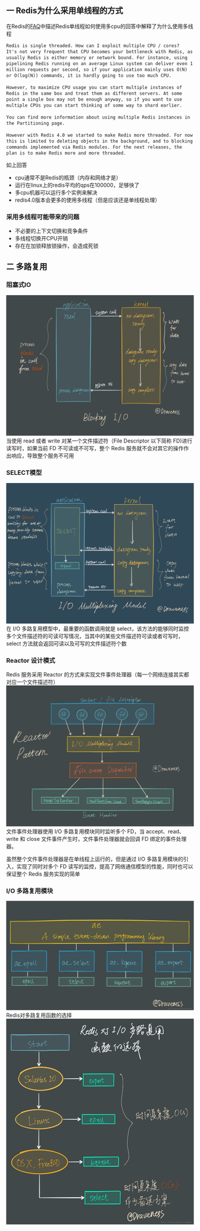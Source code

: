 ## 一 Redis为什么采用单线程的方式
在Redis的[FAQ](https://redis.io/topics/faq)中描述Redis单线程如何使用多cpu的回答中解释了为什么使用多线程
```text
Redis is single threaded. How can I exploit multiple CPU / cores?
It's not very frequent that CPU becomes your bottleneck with Redis, as usually Redis is either memory or network bound. For instance, using pipelining Redis running on an average Linux system can deliver even 1 million requests per second, so if your application mainly uses O(N) or O(log(N)) commands, it is hardly going to use too much CPU.

However, to maximize CPU usage you can start multiple instances of Redis in the same box and treat them as different servers. At some point a single box may not be enough anyway, so if you want to use multiple CPUs you can start thinking of some way to shard earlier.

You can find more information about using multiple Redis instances in the Partitioning page.

However with Redis 4.0 we started to make Redis more threaded. For now this is limited to deleting objects in the background, and to blocking commands implemented via Redis modules. For the next releases, the plan is to make Redis more and more threaded.
```

如上回答
- cpu通常不是Redis的瓶颈（内存和网络才是）
- 运行在linux上的redis平均的qps在100000，足够快了
- 多cpu机器可以运行多个实例来解决
- redis4.0版本会更多的使用多线程（但是应该还是单线程处理）

### 采用多线程可能带来的问题
- 不必要的上下文切换和竞争条件
- 多线程切换开CPU开销
- 存在在加锁释放锁操作，会造成死锁

## 二 多路复用
### 阻塞式IO
![blockingIO](../../picture/io/blockingIO.png)
当使用 read 或者 write 对某一个文件描述符（File Descriptor 以下简称 FD)进行读写时，如果当前 FD 不可读或不可写，整个 Redis 服务就不会对其它的操作作出响应，导致整个服务不可用
### SELECT模型
![select](../../picture/io/select.png)
在 I/O 多路复用模型中，最重要的函数调用就是 select，该方法的能够同时监控多个文件描述符的可读可写情况，当其中的某些文件描述符可读或者可写时，select 方法就会返回可读以及可写的文件描述符个数
### Reactor 设计模式
Redis 服务采用 Reactor 的方式来实现文件事件处理器（每一个网络连接其实都对应一个文件描述符）
![reactor](../../picture/io/reactor.png)
文件事件处理器使用 I/O 多路复用模块同时监听多个 FD，当 accept、read、write 和 close 文件事件产生时，文件事件处理器就会回调 FD 绑定的事件处理器。

虽然整个文件事件处理器是在单线程上运行的，但是通过 I/O 多路复用模块的引入，实现了同时对多个 FD 读写的监控，提高了网络通信模型的性能，同时也可以保证整个 Redis 服务实现的简单

### I/O 多路复用模块
![reactor](../../picture/io/epoll.jpg)
Redis对多路复用函数的选择
![多路复用函数](../../picture/io/多路复用函数.jpg)
